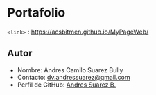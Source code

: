 # Portafolio

`<link>` : <https://acsbitmen.github.io/MyPageWeb/>

## Autor

- Nombre: Andres Camilo Suarez Bully
- Contacto: dv.andressuarez@gmail.com
- Perfil de GitHub: [Andres Suarez B.](https://github.com/ACSBITMEN)
